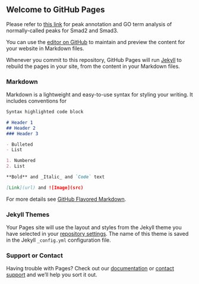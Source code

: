## Welcome to GitHub Pages

Please refer to [this link](https://kkkaslikar.github.io/ChIP-seq-Analysis-SMAD2-SMAD3/peak_annotation_go_term_analysis.nb.html) for peak annotation and GO term     analysis of normally-called peaks for Smad2 and Smad3. 


You can use the [editor on GitHub](https://github.com/kkkaslikar/ChIP-seq-Analysis-SMAD2-SMAD3/edit/gh-pages/docs/index.md) to maintain and preview the content for your website in Markdown files.

Whenever you commit to this repository, GitHub Pages will run [Jekyll](https://jekyllrb.com/) to rebuild the pages in your site, from the content in your Markdown files.

### Markdown

Markdown is a lightweight and easy-to-use syntax for styling your writing. It includes conventions for

```markdown
Syntax highlighted code block

# Header 1
## Header 2
### Header 3

- Bulleted
- List

1. Numbered
2. List

**Bold** and _Italic_ and `Code` text

[Link](url) and ![Image](src)
```

For more details see [GitHub Flavored Markdown](https://guides.github.com/features/mastering-markdown/).

### Jekyll Themes

Your Pages site will use the layout and styles from the Jekyll theme you have selected in your [repository settings](https://github.com/kkkaslikar/ChIP-seq-Analysis-SMAD2-SMAD3/settings). The name of this theme is saved in the Jekyll `_config.yml` configuration file.

### Support or Contact

Having trouble with Pages? Check out our [documentation](https://docs.github.com/categories/github-pages-basics/) or [contact support](https://github.com/contact) and we’ll help you sort it out.
